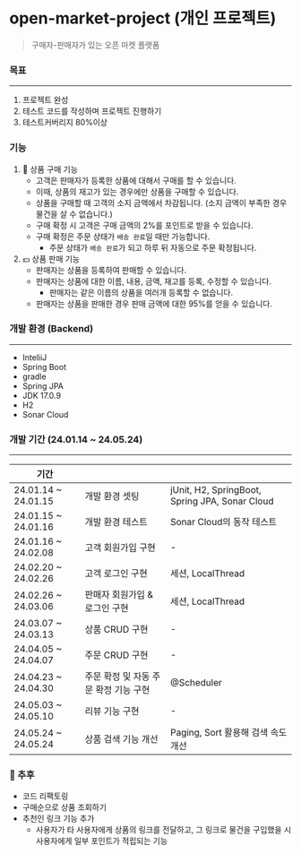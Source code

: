 # open-market-project (개인 프로젝트)
> 구매자-판매자가 있는 오픈 마켓 플랫폼

### 목표
<hr/>

1. 프로젝트 완성
2. 테스트 코드를 작성하며 프로젝트 진행하기
3. 테스트커버리지 80%이상

### 기능
1. 🛒 상품 구매 기능
    - 고객은 판매자가 등록한 상품에 대해서 구매를 할 수 있습니다.
    - 이때, 상품의 재고가 있는 경우에만 상품을 구매할 수 있습니다.
    - 상품을 구매할 때 고객의 소지 금액에서 차감됩니다. (소지 금액이 부족한 경우 물건을 살 수 없습니다.)
    - 구매 확정 시 고객은 구매 금액의 2%를 포인트로 받을 수 있습니다.
    - 구매 확정은 주문 상태가 `배송 완료`일 때만 가능합니다.
      - 주문 상태가 `배송 완료`가 되고 하루 뒤 자동으로 주문 확정됩니다.
2. 💵 상품 판매 기능
   - 판매자는 상품을 등록하여 판매할 수 있습니다.
   - 판매자는 상품에 대한 이름, 내용, 금액, 재고를 등록, 수정할 수 있습니다.
      - 판매자는 같은 이름의 상품을 여러개 등록할 수 없습니다.
   - 판매자는 상품을 판매한 경우 판매 금액에 대한 95%를 얻을 수 있습니다.

### 개발 환경 (Backend)
<hr/>

- InteliiJ
- Spring Boot
- gradle
- Spring JPA
- JDK 17.0.9
- H2
- Sonar Cloud

### 개발 기간 (24.01.14 ~ 24.05.24)
<hr/>

| 기간                  |                        |                                                |
|---------------------|------------------------|------------------------------------------------|
| 24.01.14 ~ 24.01.15 | 개발 환경 셋팅               | jUnit, H2, SpringBoot, Spring JPA, Sonar Cloud |
| 24.01.15 ~ 24.01.16 | 개발 환경 테스트              | Sonar Cloud의 동작 테스트                            |
| 24.01.16 ~ 24.02.08 | 고객 회원가입 구현             | -                                              | 
| 24.02.20 ~ 24.02.26 | 고객 로그인 구현              | 세션, LocalThread                                |
| 24.02.26 ~ 24.03.06 | 판매자 회원가입 & 로그인 구현      | 세션, LocalThread                                |
| 24.03.07 ~ 24.03.13 | 상품 CRUD 구현             | -                                              |
| 24.04.05 ~ 24.04.07 | 주문 CRUD 구현             | - |
| 24.04.23 ~ 24.04.30 | 주문 확정 및 자동 주문 확정 기능 구현 | @Scheduler |
| 24.05.03 ~ 24.05.10 | 리뷰 기능 구현 | - |
| 24.05.24 ~ 24.05.24 | 상품 검색 기능 개선 | Paging, Sort 활용해 검색 속도 개선 |

### 🧂 추후
- 코드 리팩토링
- 구매순으로 상품 조회하기
- 추천인 링크 기능 추가
  - 사용자가 타 사용자에게 상품의 링크를 전달하고, 그 링크로 물건을 구입했을 시 사용자에게 일부 포인트가 적립되는 기능


